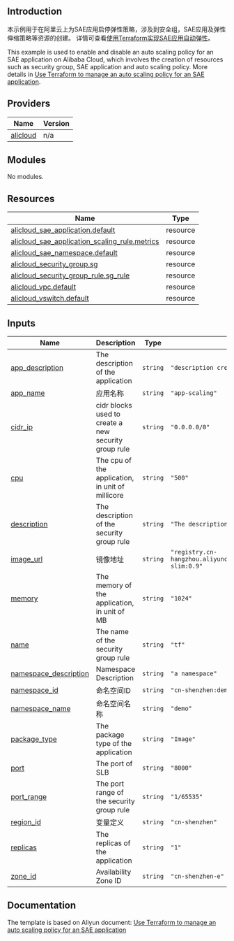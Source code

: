 ## Introduction

<!-- DOCS_DESCRIPTION_CN -->
本示例用于在阿里云上为SAE应用启停弹性策略，涉及到安全组，SAE应用及弹性伸缩策略等资源的创建。
详情可查看[使用Terraform实现SAE应用自动弹性](http://help.aliyun.com/document_detail/424336.htm)。
<!-- DOCS_DESCRIPTION_CN -->

<!-- DOCS_DESCRIPTION_EN -->
This example is used to enable and disable an auto scaling policy for an SAE application on Alibaba Cloud, which involves the creation  of resources such as security group, SAE application and auto scaling policy.
More details in [Use Terraform to manage an auto scaling policy for an SAE application](http://help.aliyun.com/document_detail/424336.htm).
<!-- DOCS_DESCRIPTION_EN -->

<!-- BEGIN_TF_DOCS -->
## Providers

| Name | Version |
|------|---------|
| <a name="provider_alicloud"></a> [alicloud](#provider\_alicloud) | n/a |

## Modules

No modules.

## Resources

| Name | Type |
|------|------|
| [alicloud_sae_application.default](https://registry.terraform.io/providers/aliyun/alicloud/latest/docs/resources/sae_application) | resource |
| [alicloud_sae_application_scaling_rule.metrics](https://registry.terraform.io/providers/aliyun/alicloud/latest/docs/resources/sae_application_scaling_rule) | resource |
| [alicloud_sae_namespace.default](https://registry.terraform.io/providers/aliyun/alicloud/latest/docs/resources/sae_namespace) | resource |
| [alicloud_security_group.sg](https://registry.terraform.io/providers/aliyun/alicloud/latest/docs/resources/security_group) | resource |
| [alicloud_security_group_rule.sg_rule](https://registry.terraform.io/providers/aliyun/alicloud/latest/docs/resources/security_group_rule) | resource |
| [alicloud_vpc.default](https://registry.terraform.io/providers/aliyun/alicloud/latest/docs/resources/vpc) | resource |
| [alicloud_vswitch.default](https://registry.terraform.io/providers/aliyun/alicloud/latest/docs/resources/vswitch) | resource |

## Inputs

| Name | Description | Type | Default | Required |
|------|-------------|------|---------|:--------:|
| <a name="input_app_description"></a> [app\_description](#input\_app\_description) | The description of the application | `string` | `"description created by Terraform"` | no |
| <a name="input_app_name"></a> [app\_name](#input\_app\_name) | 应用名称 | `string` | `"app-scaling"` | no |
| <a name="input_cidr_ip"></a> [cidr\_ip](#input\_cidr\_ip) | cidr blocks used to create a new security group rule | `string` | `"0.0.0.0/0"` | no |
| <a name="input_cpu"></a> [cpu](#input\_cpu) | The cpu of the application, in unit of millicore | `string` | `"500"` | no |
| <a name="input_description"></a> [description](#input\_description) | The description of the security group rule | `string` | `"The description of the security group rule"` | no |
| <a name="input_image_url"></a> [image\_url](#input\_image\_url) | 镜像地址 | `string` | `"registry.cn-hangzhou.aliyuncs.com/google_containers/nginx-slim:0.9"` | no |
| <a name="input_memory"></a> [memory](#input\_memory) | The memory of the application, in unit of MB | `string` | `"1024"` | no |
| <a name="input_name"></a> [name](#input\_name) | The name of the security group rule | `string` | `"tf"` | no |
| <a name="input_namespace_description"></a> [namespace\_description](#input\_namespace\_description) | Namespace Description | `string` | `"a namespace"` | no |
| <a name="input_namespace_id"></a> [namespace\_id](#input\_namespace\_id) | 命名空间ID | `string` | `"cn-shenzhen:demo"` | no |
| <a name="input_namespace_name"></a> [namespace\_name](#input\_namespace\_name) | 命名空间名称 | `string` | `"demo"` | no |
| <a name="input_package_type"></a> [package\_type](#input\_package\_type) | The package type of the application | `string` | `"Image"` | no |
| <a name="input_port"></a> [port](#input\_port) | The port of SLB | `string` | `"8000"` | no |
| <a name="input_port_range"></a> [port\_range](#input\_port\_range) | The port range of the security group rule | `string` | `"1/65535"` | no |
| <a name="input_region_id"></a> [region\_id](#input\_region\_id) | 变量定义 | `string` | `"cn-shenzhen"` | no |
| <a name="input_replicas"></a> [replicas](#input\_replicas) | The replicas of the application | `string` | `"1"` | no |
| <a name="input_zone_id"></a> [zone\_id](#input\_zone\_id) | Availability Zone ID | `string` | `"cn-shenzhen-e"` | no |
<!-- END_TF_DOCS -->

## Documentation
<!-- docs-link --> 

The template is based on Aliyun document: [Use Terraform to manage an auto scaling policy for an SAE application](http://help.aliyun.com/document_detail/424336.htm) 

<!-- docs-link --> 